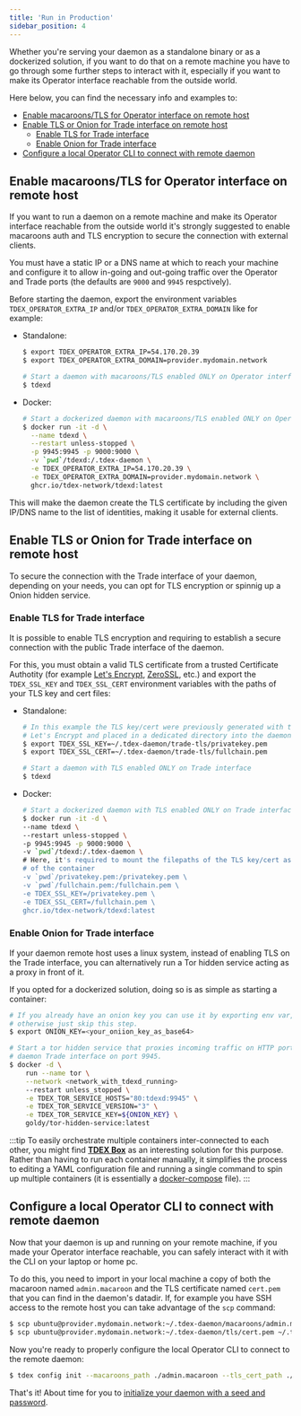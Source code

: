 ```yaml
---
title: 'Run in Production'
sidebar_position: 4
---
```


Whether you're serving your daemon as a standalone binary or as a dockerized solution, if you want to do that on a remote machine you have to go through some further steps to interact with it, especially if you want to make its Operator interface reachable from the outside world.

Here below, you can find the necessary info and examples to:

- [Enable macaroons/TLS for Operator interface on remote host](#enable-macaroonstls-for-operator-interface-on-remote-host)
- [Enable TLS or Onion for Trade interface on remote host](#enable-tls-or-onion-for-trade-interface-on-remote-host)
  - [Enable TLS for Trade interface](#enable-tls-for-trade-interface)
  - [Enable Onion for Trade interface](#enable-onion-for-trade-interface)
- [Configure a local Operator CLI to connect with remote daemon](#configure-a-local-operator-cli-to-connect-with-remote-daemon)

## Enable macaroons/TLS for Operator interface on remote host

If you want to run a daemon on a remote machine and make its Operator interface reachable from the outside world it's strongly suggested to enable macaroons auth and TLS encryption to secure the connection with external clients. 

You must have a static IP or a DNS name at which to reach your machine and configure it to allow in-going and out-going traffic over the Operator and Trade ports (the defaults are `9000` and `9945` respctively).

Before starting the daemon, export the environment variables `TDEX_OPERATOR_EXTRA_IP` and/or `TDEX_OPERATOR_EXTRA_DOMAIN` like for example:

- Standalone:
    ```bash
    $ export TDEX_OPERATOR_EXTRA_IP=54.170.20.39
    $ export TDEX_OPERATOR_EXTRA_DOMAIN=provider.mydomain.network

    # Start a daemon with macaroons/TLS enabled ONLY on Operator interface
    $ tdexd
    ```

- Docker:
  ```bash
  # Start a dockerized daemon with macaroons/TLS enabled ONLY on Operator interface
  $ docker run -it -d \
    --name tdexd \
    --restart unless-stopped \
    -p 9945:9945 -p 9000:9000 \
    -v `pwd`/tdexd:/.tdex-daemon \
    -e TDEX_OPERATOR_EXTRA_IP=54.170.20.39 \
    -e TDEX_OPERATOR_EXTRA_DOMAIN=provider.mydomain.network \
    ghcr.io/tdex-network/tdexd:latest
  ```

This will make the daemon create the TLS certificate by including the given IP/DNS name to the list of identities, making it usable for external clients.

## Enable TLS or Onion for Trade interface on remote host

To secure the connection with the Trade interface of your daemon, depending on your needs, you can opt for TLS encryption or spinnig up a Onion hidden service.

### Enable TLS for Trade interface

It is possible to enable TLS encryption and requiring to establish a secure connection with the public Trade interface of the daemon.

For this, you must obtain a valid TLS certificate from a trusted Certificate Authotity (for example [Let's Encrypt](https://letsencrypt.org/), [ZeroSSL](https://zerossl.com/), etc.) and export the `TDEX_SSL_KEY` and `TDEX_SSL_CERT` environment variables with the paths of your TLS key and cert files:

- Standalone:
    ```bash
    # In this example the TLS key/cert were previously generated with the help of
    # Let's Encrypt and placed in a dedicated directory into the daemon datadir
    $ export TDEX_SSL_KEY=~/.tdex-daemon/trade-tls/privatekey.pem
    $ export TDEX_SSL_CERT=~/.tdex-daemon/trade-tls/fullchain.pem

    # Start a daemon with TLS enabled ONLY on Trade interface
    $ tdexd
    ```
- Docker:
    ```bash
    # Start a dockerized daemon with TLS enabled ONLY on Trade interface
    $ docker run -it -d \
    --name tdexd \
    --restart unless-stopped \
    -p 9945:9945 -p 9000:9000 \
    -v `pwd`/tdexd:/.tdex-daemon \
    # Here, it's required to mount the filepaths of the TLS key/cert as volumes
    # of the container
    -v `pwd`/privatekey.pem:/privatekey.pem \
    -v `pwd`/fullchain.pem:/fullchain.pem \
    -e TDEX_SSL_KEY=/privatekey.pem \
    -e TDEX_SSL_CERT=/fullchain.pem \
    ghcr.io/tdex-network/tdexd:latest
    ```

### Enable Onion for Trade interface

If your daemon remote host uses a linux system, instead of enabling TLS on the Trade interface, you can alternatively run a Tor hidden service acting as a proxy in front of it.

If you opted for a dockerized solution, doing so is as simple as starting a container:

```bash
# If you already have an onion key you can use it by exporting env var,
# otherwise just skip this step.
$ export ONION_KEY=<your_oniion_key_as_base64>

# Start a tor hidden service that proxies incoming traffic on HTTP port to
# daemon Trade interface on port 9945.
$ docker -d \
    run --name tor \
    --network <network_with_tdexd_running>
    --restart unless_stopped \
    -e TDEX_TOR_SERVICE_HOSTS="80:tdexd:9945" \
    -e TDEX_TOR_SERVICE_VERSION="3" \
    -e TDEX_TOR_SERVICE_KEY=${ONION_KEY} \
    goldy/tor-hidden-service:latest
```
:::tip
To easily orchestrate multiple containers inter-connected to each other, you might find **[TDEX Box](https://github.com/tdex-network/tdex-box)** as an interesting solution for this purpose. Rather than having to run each container manually, it simplifies the process to editing a YAML configuration file and running a single command to spin up multiple containers (it is essentially a [docker-compose](https://docs.docker.com/compose/) file).
:::

## Configure a local Operator CLI to connect with remote daemon

Now that your daemon is up and running on your remote machine, if you made your Operator interface reachable, you can safely interact with it with the CLI on your laptop or home pc.

To do this, you need to import in your local machine a copy of both the macaroon named `admin.macaroon` and the TLS certificate named `cert.pem` that you can find in the daemon's datadir. If, for example you have SSH access to the remote host you can take advantage of the `scp` command:

```bash
$ scp ubuntu@provider.mydomain.network:~/.tdex-daemon/macaroons/admin.macaroon ~/.tdex-daemon-remote/admin.macaroon
$ scp ubuntu@provider.mydomain.network:~/.tdex-daemon/tls/cert.pem ~/.tdex-daemon-remote/cert.pem
```

Now you're ready to properly configure the local Operator CLI to connect to the remote daemon:

```bash
$ tdex config init --macaroons_path ./admin.macaroon --tls_cert_path ./cert.pem --rpc_address provider.mydomain.network:9000
```

That's it! About time for you to [initialize your daemon with a seed and password](../init_daemon.md).
